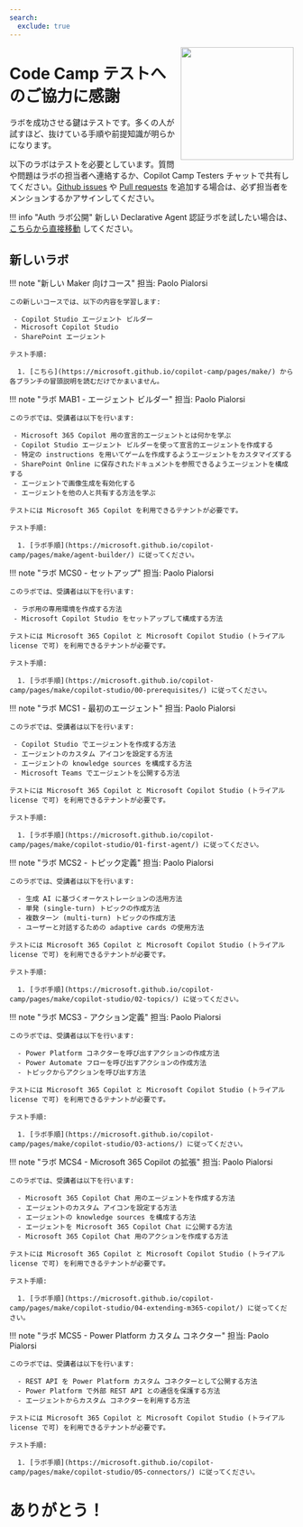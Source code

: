 ```yaml
---
search:
  exclude: true
---
```

<img src="/copilot-camp/assets/images/CopilotCamp-Tent-Clean.png"
     style="height:200px; float:right;"></img>

# Code Camp テストへのご協力に感謝

ラボを成功させる鍵はテストです。多くの人が試すほど、抜けている手順や前提知識が明らかになります。

以下のラボはテストを必要としています。質問や問題はラボの担当者へ連絡するか、Copilot Camp Testers チャットで共有してください。[Github issues](https://github.com/microsoft/copilot-camp/issues) や [Pull requests](https://github.com/microsoft/copilot-camp/pulls) を追加する場合は、必ず担当者をメンションするかアサインしてください。

!!! info "Auth ラボ公開"
    新しい Declarative Agent 認証ラボを試したい場合は、[こちらから直接移動](../extend-m365-copilot/auth.md) してください。

## 新しいラボ

!!! note "新しい Maker 向けコース"
    担当: Paolo Pialorsi

    この新しいコースでは、以下の内容を学習します:

     - Copilot Studio エージェント ビルダー
     - Microsoft Copilot Studio
     - SharePoint エージェント

    テスト手順:

      1. [こちら](https://microsoft.github.io/copilot-camp/pages/make/) から各ブランチの冒頭説明を読むだけでかまいません。

!!! note "ラボ MAB1 - エージェント ビルダー"
    担当: Paolo Pialorsi

    このラボでは、受講者は以下を行います:

     - Microsoft 365 Copilot 用の宣言的エージェントとは何かを学ぶ  
     - Copilot Studio エージェント ビルダーを使って宣言的エージェントを作成する  
     - 特定の instructions を用いてゲームを作成するようエージェントをカスタマイズする  
     - SharePoint Online に保存されたドキュメントを参照できるようエージェントを構成する  
     - エージェントで画像生成を有効化する  
     - エージェントを他の人と共有する方法を学ぶ  

    テストには Microsoft 365 Copilot を利用できるテナントが必要です。

    テスト手順:

      1. [ラボ手順](https://microsoft.github.io/copilot-camp/pages/make/agent-builder/) に従ってください。

!!! note "ラボ MCS0 - セットアップ"
    担当: Paolo Pialorsi

    このラボでは、受講者は以下を行います:

     - ラボ用の専用環境を作成する方法  
     - Microsoft Copilot Studio をセットアップして構成する方法  

    テストには Microsoft 365 Copilot と Microsoft Copilot Studio (トライアル license で可) を利用できるテナントが必要です。

    テスト手順:

      1. [ラボ手順](https://microsoft.github.io/copilot-camp/pages/make/copilot-studio/00-prerequisites/) に従ってください。

!!! note "ラボ MCS1 - 最初のエージェント"
    担当: Paolo Pialorsi

    このラボでは、受講者は以下を行います:

     - Copilot Studio でエージェントを作成する方法  
     - エージェントのカスタム アイコンを設定する方法  
     - エージェントの knowledge sources を構成する方法  
     - Microsoft Teams でエージェントを公開する方法  

    テストには Microsoft 365 Copilot と Microsoft Copilot Studio (トライアル license で可) を利用できるテナントが必要です。

    テスト手順:

      1. [ラボ手順](https://microsoft.github.io/copilot-camp/pages/make/copilot-studio/01-first-agent/) に従ってください。

!!! note "ラボ MCS2 - トピック定義"
    担当: Paolo Pialorsi

    このラボでは、受講者は以下を行います:

      - 生成 AI に基づくオーケストレーションの活用方法  
      - 単発 (single-turn) トピックの作成方法  
      - 複数ターン (multi-turn) トピックの作成方法  
      - ユーザーと対話するための adaptive cards の使用方法  

    テストには Microsoft 365 Copilot と Microsoft Copilot Studio (トライアル license で可) を利用できるテナントが必要です。

    テスト手順:

      1. [ラボ手順](https://microsoft.github.io/copilot-camp/pages/make/copilot-studio/02-topics/) に従ってください。

!!! note "ラボ MCS3 - アクション定義"
    担当: Paolo Pialorsi

    このラボでは、受講者は以下を行います:

      - Power Platform コネクターを呼び出すアクションの作成方法  
      - Power Automate フローを呼び出すアクションの作成方法  
      - トピックからアクションを呼び出す方法  

    テストには Microsoft 365 Copilot と Microsoft Copilot Studio (トライアル license で可) を利用できるテナントが必要です。

    テスト手順:

      1. [ラボ手順](https://microsoft.github.io/copilot-camp/pages/make/copilot-studio/03-actions/) に従ってください。

!!! note "ラボ MCS4 - Microsoft 365 Copilot の拡張"
    担当: Paolo Pialorsi

    このラボでは、受講者は以下を行います:

      - Microsoft 365 Copilot Chat 用のエージェントを作成する方法  
      - エージェントのカスタム アイコンを設定する方法  
      - エージェントの knowledge sources を構成する方法  
      - エージェントを Microsoft 365 Copilot Chat に公開する方法  
      - Microsoft 365 Copilot Chat 用のアクションを作成する方法  

    テストには Microsoft 365 Copilot と Microsoft Copilot Studio (トライアル license で可) を利用できるテナントが必要です。

    テスト手順:

      1. [ラボ手順](https://microsoft.github.io/copilot-camp/pages/make/copilot-studio/04-extending-m365-copilot/) に従ってください。

!!! note "ラボ MCS5 - Power Platform カスタム コネクター"
    担当: Paolo Pialorsi

    このラボでは、受講者は以下を行います:

      - REST API を Power Platform カスタム コネクターとして公開する方法  
      - Power Platform で外部 REST API との通信を保護する方法  
      - エージェントからカスタム コネクターを利用する方法  

    テストには Microsoft 365 Copilot と Microsoft Copilot Studio (トライアル license で可) を利用できるテナントが必要です。

    テスト手順:

      1. [ラボ手順](https://microsoft.github.io/copilot-camp/pages/make/copilot-studio/05-connectors/) に従ってください。

# ありがとう！